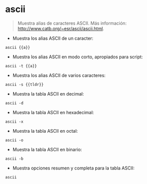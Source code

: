 # ascii

> Muestra alias de caracteres ASCII.
> Más información: <http://www.catb.org/~esr/ascii/ascii.html>.

- Muestra los alias ASCII de un caracter:

`ascii {{a}}`

- Muestra los alias ASCII en modo corto, apropiados para script:

`ascii -t {{a}}`

- Muestra los alias ASCII de varios caracteres:

`ascii -s {{tldr}}`

- Muestra la tabla ASCII en decimal:

`ascii -d`

- Muestra la tabla ASCII en hexadecimal:

`ascii -x`

- Muestra la tabla ASCII en octal:

`ascii -o`

- Muestra la tabla ASCII en binario:

`ascii -b`

- Muestra opciones resumen y completa para la tabla ASCII:

`ascii`
